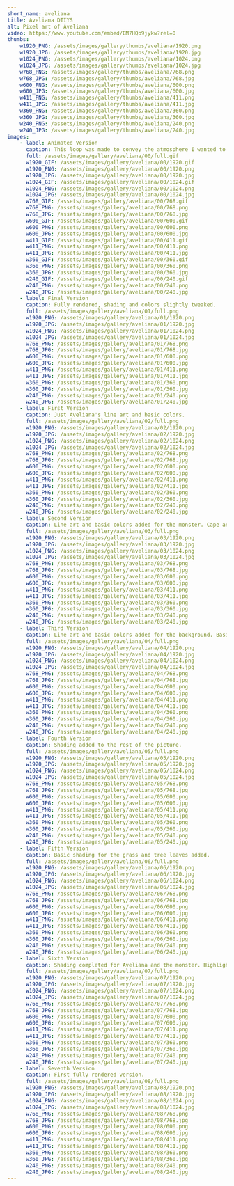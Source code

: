 ```yaml
---
short_name: aveliana
title: Aveliana DTIYS
alt: Pixel art of Aveliana
video: https://www.youtube.com/embed/EM7HQb9jykw?rel=0
thumbs:
    w1920_PNG: /assets/images/gallery/thumbs/aveliana/1920.png
    w1920_JPG: /assets/images/gallery/thumbs/aveliana/1920.jpg
    w1024_PNG: /assets/images/gallery/thumbs/aveliana/1024.png
    w1024_JPG: /assets/images/gallery/thumbs/aveliana/1024.jpg
    w768_PNG: /assets/images/gallery/thumbs/aveliana/768.png
    w768_JPG: /assets/images/gallery/thumbs/aveliana/768.jpg
    w600_PNG: /assets/images/gallery/thumbs/aveliana/600.png
    w600_JPG: /assets/images/gallery/thumbs/aveliana/600.jpg
    w411_PNG: /assets/images/gallery/thumbs/aveliana/411.png
    w411_JPG: /assets/images/gallery/thumbs/aveliana/411.jpg
    w360_PNG: /assets/images/gallery/thumbs/aveliana/360.png
    w360_JPG: /assets/images/gallery/thumbs/aveliana/360.jpg
    w240_PNG: /assets/images/gallery/thumbs/aveliana/240.png
    w240_JPG: /assets/images/gallery/thumbs/aveliana/240.jpg
images:
    - label: Animated Version
      caption: This loop was made to convey the atmosphere I wanted to represent.
      full: /assets/images/gallery/aveliana/00/full.gif
      w1920_GIF: /assets/images/gallery/aveliana/00/1920.gif
      w1920_PNG: /assets/images/gallery/aveliana/00/1920.png
      w1920_JPG: /assets/images/gallery/aveliana/00/1920.jpg
      w1024_GIF: /assets/images/gallery/aveliana/00/1024.gif
      w1024_PNG: /assets/images/gallery/aveliana/00/1024.png
      w1024_JPG: /assets/images/gallery/aveliana/00/1024.jpg
      w768_GIF: /assets/images/gallery/aveliana/00/768.gif
      w768_PNG: /assets/images/gallery/aveliana/00/768.png
      w768_JPG: /assets/images/gallery/aveliana/00/768.jpg
      w600_GIF: /assets/images/gallery/aveliana/00/600.gif
      w600_PNG: /assets/images/gallery/aveliana/00/600.png
      w600_JPG: /assets/images/gallery/aveliana/00/600.jpg
      w411_GIF: /assets/images/gallery/aveliana/00/411.gif
      w411_PNG: /assets/images/gallery/aveliana/00/411.png
      w411_JPG: /assets/images/gallery/aveliana/00/411.jpg
      w360_GIF: /assets/images/gallery/aveliana/00/360.gif
      w360_PNG: /assets/images/gallery/aveliana/00/360.png
      w360_JPG: /assets/images/gallery/aveliana/00/360.jpg
      w240_GIF: /assets/images/gallery/aveliana/00/240.gif
      w240_PNG: /assets/images/gallery/aveliana/00/240.png
      w240_JPG: /assets/images/gallery/aveliana/00/240.jpg
    - label: Final Version
      caption: Fully rendered, shading and colors slightly tweaked.
      full: /assets/images/gallery/aveliana/01/full.png
      w1920_PNG: /assets/images/gallery/aveliana/01/1920.png
      w1920_JPG: /assets/images/gallery/aveliana/01/1920.jpg
      w1024_PNG: /assets/images/gallery/aveliana/01/1024.png
      w1024_JPG: /assets/images/gallery/aveliana/01/1024.jpg
      w768_PNG: /assets/images/gallery/aveliana/01/768.png
      w768_JPG: /assets/images/gallery/aveliana/01/768.jpg
      w600_PNG: /assets/images/gallery/aveliana/01/600.png
      w600_JPG: /assets/images/gallery/aveliana/01/600.jpg
      w411_PNG: /assets/images/gallery/aveliana/01/411.png
      w411_JPG: /assets/images/gallery/aveliana/01/411.jpg
      w360_PNG: /assets/images/gallery/aveliana/01/360.png
      w360_JPG: /assets/images/gallery/aveliana/01/360.jpg
      w240_PNG: /assets/images/gallery/aveliana/01/240.png
      w240_JPG: /assets/images/gallery/aveliana/01/240.jpg
    - label: First Version
      caption: Just Aveliana's line art and basic colors.
      full: /assets/images/gallery/aveliana/02/full.png
      w1920_PNG: /assets/images/gallery/aveliana/02/1920.png
      w1920_JPG: /assets/images/gallery/aveliana/02/1920.jpg
      w1024_PNG: /assets/images/gallery/aveliana/02/1024.png
      w1024_JPG: /assets/images/gallery/aveliana/02/1024.jpg
      w768_PNG: /assets/images/gallery/aveliana/02/768.png
      w768_JPG: /assets/images/gallery/aveliana/02/768.jpg
      w600_PNG: /assets/images/gallery/aveliana/02/600.png
      w600_JPG: /assets/images/gallery/aveliana/02/600.jpg
      w411_PNG: /assets/images/gallery/aveliana/02/411.png
      w411_JPG: /assets/images/gallery/aveliana/02/411.jpg
      w360_PNG: /assets/images/gallery/aveliana/02/360.png
      w360_JPG: /assets/images/gallery/aveliana/02/360.jpg
      w240_PNG: /assets/images/gallery/aveliana/02/240.png
      w240_JPG: /assets/images/gallery/aveliana/02/240.jpg
    - label: Second Version
      caption: Line art and basic colors added for the monster. Cape and corrections added to Aveliana.
      full: /assets/images/gallery/aveliana/03/full.png
      w1920_PNG: /assets/images/gallery/aveliana/03/1920.png
      w1920_JPG: /assets/images/gallery/aveliana/03/1920.jpg
      w1024_PNG: /assets/images/gallery/aveliana/03/1024.png
      w1024_JPG: /assets/images/gallery/aveliana/03/1024.jpg
      w768_PNG: /assets/images/gallery/aveliana/03/768.png
      w768_JPG: /assets/images/gallery/aveliana/03/768.jpg
      w600_PNG: /assets/images/gallery/aveliana/03/600.png
      w600_JPG: /assets/images/gallery/aveliana/03/600.jpg
      w411_PNG: /assets/images/gallery/aveliana/03/411.png
      w411_JPG: /assets/images/gallery/aveliana/03/411.jpg
      w360_PNG: /assets/images/gallery/aveliana/03/360.png
      w360_JPG: /assets/images/gallery/aveliana/03/360.jpg
      w240_PNG: /assets/images/gallery/aveliana/03/240.png
      w240_JPG: /assets/images/gallery/aveliana/03/240.jpg
    - label: Third Version
      caption: Line art and basic colors added for the background. Basic shading for Aveliana.
      full: /assets/images/gallery/aveliana/04/full.png
      w1920_PNG: /assets/images/gallery/aveliana/04/1920.png
      w1920_JPG: /assets/images/gallery/aveliana/04/1920.jpg
      w1024_PNG: /assets/images/gallery/aveliana/04/1024.png
      w1024_JPG: /assets/images/gallery/aveliana/04/1024.jpg
      w768_PNG: /assets/images/gallery/aveliana/04/768.png
      w768_JPG: /assets/images/gallery/aveliana/04/768.jpg
      w600_PNG: /assets/images/gallery/aveliana/04/600.png
      w600_JPG: /assets/images/gallery/aveliana/04/600.jpg
      w411_PNG: /assets/images/gallery/aveliana/04/411.png
      w411_JPG: /assets/images/gallery/aveliana/04/411.jpg
      w360_PNG: /assets/images/gallery/aveliana/04/360.png
      w360_JPG: /assets/images/gallery/aveliana/04/360.jpg
      w240_PNG: /assets/images/gallery/aveliana/04/240.png
      w240_JPG: /assets/images/gallery/aveliana/04/240.jpg
    - label: Fourth Version
      caption: Shading added to the rest of the picture.
      full: /assets/images/gallery/aveliana/05/full.png
      w1920_PNG: /assets/images/gallery/aveliana/05/1920.png
      w1920_JPG: /assets/images/gallery/aveliana/05/1920.jpg
      w1024_PNG: /assets/images/gallery/aveliana/05/1024.png
      w1024_JPG: /assets/images/gallery/aveliana/05/1024.jpg
      w768_PNG: /assets/images/gallery/aveliana/05/768.png
      w768_JPG: /assets/images/gallery/aveliana/05/768.jpg
      w600_PNG: /assets/images/gallery/aveliana/05/600.png
      w600_JPG: /assets/images/gallery/aveliana/05/600.jpg
      w411_PNG: /assets/images/gallery/aveliana/05/411.png
      w411_JPG: /assets/images/gallery/aveliana/05/411.jpg
      w360_PNG: /assets/images/gallery/aveliana/05/360.png
      w360_JPG: /assets/images/gallery/aveliana/05/360.jpg
      w240_PNG: /assets/images/gallery/aveliana/05/240.png
      w240_JPG: /assets/images/gallery/aveliana/05/240.jpg
    - label: Fifth Version
      caption: Basic shading for the grass and tree leaves added.
      full: /assets/images/gallery/aveliana/06/full.png
      w1920_PNG: /assets/images/gallery/aveliana/06/1920.png
      w1920_JPG: /assets/images/gallery/aveliana/06/1920.jpg
      w1024_PNG: /assets/images/gallery/aveliana/06/1024.png
      w1024_JPG: /assets/images/gallery/aveliana/06/1024.jpg
      w768_PNG: /assets/images/gallery/aveliana/06/768.png
      w768_JPG: /assets/images/gallery/aveliana/06/768.jpg
      w600_PNG: /assets/images/gallery/aveliana/06/600.png
      w600_JPG: /assets/images/gallery/aveliana/06/600.jpg
      w411_PNG: /assets/images/gallery/aveliana/06/411.png
      w411_JPG: /assets/images/gallery/aveliana/06/411.jpg
      w360_PNG: /assets/images/gallery/aveliana/06/360.png
      w360_JPG: /assets/images/gallery/aveliana/06/360.jpg
      w240_PNG: /assets/images/gallery/aveliana/06/240.png
      w240_JPG: /assets/images/gallery/aveliana/06/240.jpg
    - label: Sixth Version
      caption: Shading completed for Aveliana and the monster. Highlights added.
      full: /assets/images/gallery/aveliana/07/full.png
      w1920_PNG: /assets/images/gallery/aveliana/07/1920.png
      w1920_JPG: /assets/images/gallery/aveliana/07/1920.jpg
      w1024_PNG: /assets/images/gallery/aveliana/07/1024.png
      w1024_JPG: /assets/images/gallery/aveliana/07/1024.jpg
      w768_PNG: /assets/images/gallery/aveliana/07/768.png
      w768_JPG: /assets/images/gallery/aveliana/07/768.jpg
      w600_PNG: /assets/images/gallery/aveliana/07/600.png
      w600_JPG: /assets/images/gallery/aveliana/07/600.jpg
      w411_PNG: /assets/images/gallery/aveliana/07/411.png
      w411_JPG: /assets/images/gallery/aveliana/07/411.jpg
      w360_PNG: /assets/images/gallery/aveliana/07/360.png
      w360_JPG: /assets/images/gallery/aveliana/07/360.jpg
      w240_PNG: /assets/images/gallery/aveliana/07/240.png
      w240_JPG: /assets/images/gallery/aveliana/07/240.jpg
    - label: Seventh Version
      caption: First fully rendered version.
      full: /assets/images/gallery/aveliana/08/full.png
      w1920_PNG: /assets/images/gallery/aveliana/08/1920.png
      w1920_JPG: /assets/images/gallery/aveliana/08/1920.jpg
      w1024_PNG: /assets/images/gallery/aveliana/08/1024.png
      w1024_JPG: /assets/images/gallery/aveliana/08/1024.jpg
      w768_PNG: /assets/images/gallery/aveliana/08/768.png
      w768_JPG: /assets/images/gallery/aveliana/08/768.jpg
      w600_PNG: /assets/images/gallery/aveliana/08/600.png
      w600_JPG: /assets/images/gallery/aveliana/08/600.jpg
      w411_PNG: /assets/images/gallery/aveliana/08/411.png
      w411_JPG: /assets/images/gallery/aveliana/08/411.jpg
      w360_PNG: /assets/images/gallery/aveliana/08/360.png
      w360_JPG: /assets/images/gallery/aveliana/08/360.jpg
      w240_PNG: /assets/images/gallery/aveliana/08/240.png
      w240_JPG: /assets/images/gallery/aveliana/08/240.jpg
---
```

